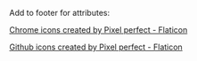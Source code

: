 

Add to footer for attributes:

<a href="https://www.flaticon.com/free-icons/chrome" title="chrome icons">Chrome icons created by Pixel perfect - Flaticon</a>

<a href="https://www.flaticon.com/free-icons/github" title="github icons">Github icons created by Pixel perfect - Flaticon</a>
